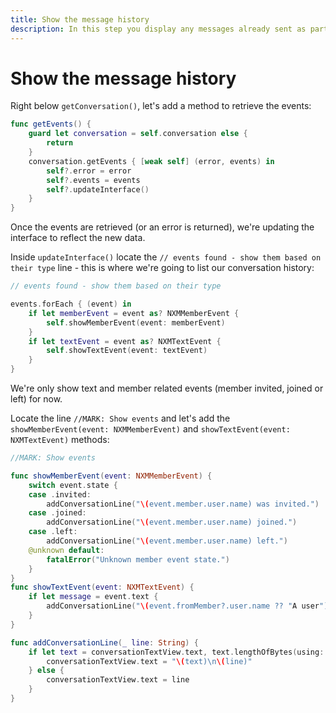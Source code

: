 ```yaml
---
title: Show the message history
description: In this step you display any messages already sent as part of this Conversation
---
```


# Show the message history

Right below  `getConversation()`, let's add a method to retrieve the events:

```swift
func getEvents() {
    guard let conversation = self.conversation else {
        return
    }
    conversation.getEvents { [weak self] (error, events) in
        self?.error = error
        self?.events = events
        self?.updateInterface()
    }
}
```

Once the events are retrieved (or an error is returned), we're updating the interface to reflect the new data.

Inside `updateInterface()` locate the `// events found - show them based on their type` line - this is where we're going to list our conversation history:

```swift
// events found - show them based on their type

events.forEach { (event) in
    if let memberEvent = event as? NXMMemberEvent {
        self.showMemberEvent(event: memberEvent)
    }
    if let textEvent = event as? NXMTextEvent {
        self.showTextEvent(event: textEvent)
    }
}
```

We're only show text and member related events (member invited, joined or left) for now.

Locate the line `//MARK: Show events` and let's add the `showMemberEvent(event: NXMMemberEvent)` and `showTextEvent(event: NXMTextEvent)` methods:

```swift
//MARK: Show events

func showMemberEvent(event: NXMMemberEvent) {
    switch event.state {
    case .invited:
        addConversationLine("\(event.member.user.name) was invited.")
    case .joined:
        addConversationLine("\(event.member.user.name) joined.")
    case .left:
        addConversationLine("\(event.member.user.name) left.")
    @unknown default:
        fatalError("Unknown member event state.")
    }
}
func showTextEvent(event: NXMTextEvent) {
    if let message = event.text {
        addConversationLine("\(event.fromMember?.user.name ?? "A user") said: '\(message)'")
    }
}

func addConversationLine(_ line: String) {
    if let text = conversationTextView.text, text.lengthOfBytes(using: .utf8) > 0 {
        conversationTextView.text = "\(text)\n\(line)"
    } else {
        conversationTextView.text = line
    }
}
```
